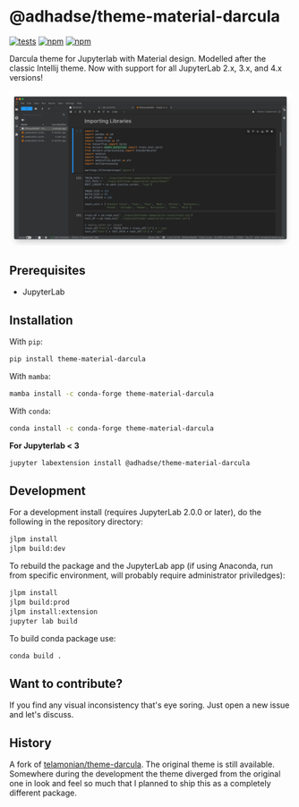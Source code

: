 # @adhadse/theme-material-darcula

[![tests](https://github.com/jupyter-lsp/jupyterlab-lsp/workflows/CI/badge.svg)](https://github.com/adhadse/theme-material-darcula/actions?query=workflow%3ACI+branch%3Amaster)
[![npm](https://img.shields.io/pypi/v/theme-material-darcula.svg)](https://pypi.org/project/theme-darcula/)
[![npm](https://img.shields.io/npm/v/@adhadse/theme-material-darcula.svg)](https://www.npmjs.com/package/@adhadse/theme-material-darcula)

Darcula theme for Jupyterlab with Material design. Modelled after the classic Intellij theme. Now with support for all JupyterLab 2.x, 3.x, and 4.x versions!

![darcula_preview](darcula_preview.png)

## Prerequisites

- JupyterLab

## Installation

With `pip`:

```bash
pip install theme-material-darcula
```

With `mamba`:

```bash
mamba install -c conda-forge theme-material-darcula
```

With `conda`:

```bash
conda install -c conda-forge theme-material-darcula
```

**For Jupyterlab < 3**
```bash
jupyter labextension install @adhadse/theme-material-darcula
```

## Development

For a development install (requires JupyterLab 2.0.0 or later), do the following in the repository directory:

```bash
jlpm install
jlpm build:dev
```

To rebuild the package and the JupyterLab app (if using Anaconda, run from specific environment, will probably require administrator priviledges):

```bash
jlpm install
jlpm build:prod
jlpm install:extension
jupyter lab build
```

To build conda package use:

```bash
conda build .
```

## Want to contribute?
If you find any visual inconsistency that's eye soring. Just open a new issue and let's discuss.

## History

A fork of [telamonian/theme-darcula](https://github.com/telamonian/theme-darcula). The original theme is still available. Somewhere during the development the theme diverged from the original one in look and feel so much that I planned to ship this as a completely different package. 
